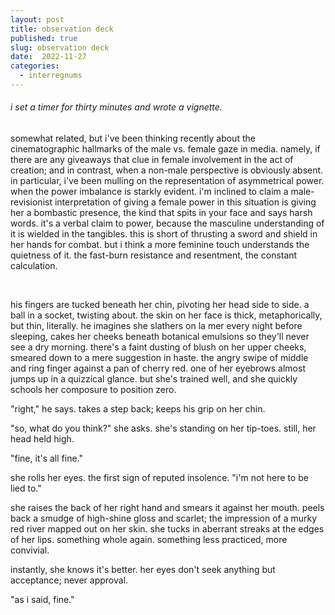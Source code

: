 ```yaml
---
layout: post
title: observation deck
published: true
slug: observation deck
date:  2022-11-27
categories:
  - interregnums
---
```


###### i set a timer for thirty minutes and wrote a vignette.
somewhat related, but i've been thinking recently about the cinematographic hallmarks of the male vs. female gaze in media. namely, if there are any giveaways that clue in female involvement in the act of creation; and in contrast, when a non-male perspective is obviously absent. in particular, i've been mulling on the representation of asymmetrical power. when the power imbalance is starkly evident. i'm inclined to claim a male-revisionist interpretation of giving a female power in this situation is giving her a bombastic presence, the kind that spits in your face and says harsh words. it's a verbal claim to power, because the masculine understanding of it is wielded in the tangibles. this is short of thrusting a sword and shield in her hands for combat. but i think a more feminine touch understands the quietness of it. the fast-burn resistance and resentment, the constant calculation.

<!--more-->

<br /> 

his fingers are tucked beneath her chin, pivoting her head side to side. a ball in a socket, twisting about. the skin on her face is thick, metaphorically, but thin, literally. he imagines she slathers on la mer every night before sleeping, cakes her cheeks beneath botanical emulsions so they'll never see a dry morning. there's a faint dusting of blush on her upper cheeks, smeared down to a mere suggestion in haste. the angry swipe of middle and ring finger against a pan of cherry red. one of her eyebrows almost jumps up in a quizzical glance. but she's trained well, and she quickly schools her composure to position zero. 

"right," he says. takes a step back; keeps his grip on her chin.

"so, what do you think?" she asks. she's standing on her tip-toes. still, her head held high. 

"fine, it's all fine."

she rolls her eyes. the first sign of reputed insolence. "i'm not here to be lied to."

she raises the back of her right hand and smears it against her mouth. peels back a smudge of high-shine gloss and scarlet; the impression of a murky red river mapped out on her skin. she tucks in aberrant streaks at the edges of her lips. something whole again. something less practiced, more convivial. 

instantly, she knows it's better. her eyes don't seek anything but acceptance; never approval.

"as i said, fine."